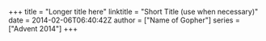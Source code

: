 +++
title = "Longer title here"
linktitle = "Short Title (use when necessary)"
date = 2014-02-06T06:40:42Z
author = ["Name of Gopher"]
series = ["Advent 2014"]
+++

